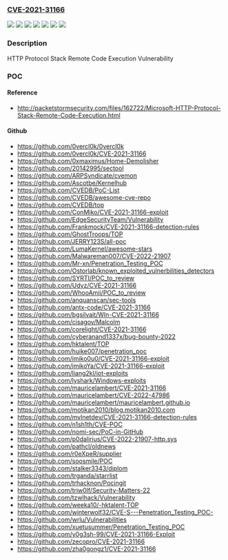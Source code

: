 ### [CVE-2021-31166](https://cve.mitre.org/cgi-bin/cvename.cgi?name=CVE-2021-31166)
![](https://img.shields.io/static/v1?label=Product&message=Windows%2010%20Version%202004&color=blue)
![](https://img.shields.io/static/v1?label=Product&message=Windows%2010%20Version%2020H2&color=blue)
![](https://img.shields.io/static/v1?label=Product&message=Windows%20Server%20version%202004&color=blue)
![](https://img.shields.io/static/v1?label=Product&message=Windows%20Server%20version%2020H2&color=blue)
![](https://img.shields.io/static/v1?label=Version&message=10.0.0%3C%2010.0.19041.982%20&color=brighgreen)
![](https://img.shields.io/static/v1?label=Version&message=10.0.0%3C%2010.0.19042.982%20&color=brighgreen)
![](https://img.shields.io/static/v1?label=Vulnerability&message=Remote%20Code%20Execution&color=brighgreen)

### Description

HTTP Protocol Stack Remote Code Execution Vulnerability

### POC

#### Reference
- http://packetstormsecurity.com/files/162722/Microsoft-HTTP-Protocol-Stack-Remote-Code-Execution.html

#### Github
- https://github.com/0vercl0k/0vercl0k
- https://github.com/0vercl0k/CVE-2021-31166
- https://github.com/0xmaximus/Home-Demolisher
- https://github.com/20142995/sectool
- https://github.com/ARPSyndicate/cvemon
- https://github.com/Ascotbe/Kernelhub
- https://github.com/CVEDB/PoC-List
- https://github.com/CVEDB/awesome-cve-repo
- https://github.com/CVEDB/top
- https://github.com/ConMiko/CVE-2021-31166-exploit
- https://github.com/EdgeSecurityTeam/Vulnerability
- https://github.com/Frankmock/CVE-2021-31166-detection-rules
- https://github.com/GhostTroops/TOP
- https://github.com/JERRY123S/all-poc
- https://github.com/LumaKernel/awesome-stars
- https://github.com/Malwareman007/CVE-2022-21907
- https://github.com/Mr-xn/Penetration_Testing_POC
- https://github.com/Ostorlab/known_exploited_vulnerbilities_detectors
- https://github.com/SYRTI/POC_to_review
- https://github.com/Udyz/CVE-2021-31166
- https://github.com/WhooAmii/POC_to_review
- https://github.com/anquanscan/sec-tools
- https://github.com/antx-code/CVE-2021-31166
- https://github.com/bgsilvait/WIn-CVE-2021-31166
- https://github.com/cisagov/Malcolm
- https://github.com/corelight/CVE-2021-31166
- https://github.com/cyberanand1337x/bug-bounty-2022
- https://github.com/hktalent/TOP
- https://github.com/huike007/penetration_poc
- https://github.com/imiko0u0/CVE-2021-31166-exploit
- https://github.com/imikoYa/CVE-2021-31166-exploit
- https://github.com/liang2kl/iot-exploits
- https://github.com/lyshark/Windows-exploits
- https://github.com/mauricelambert/CVE-2021-31166
- https://github.com/mauricelambert/CVE-2022-47986
- https://github.com/mauricelambert/mauricelambert.github.io
- https://github.com/motikan2010/blog.motikan2010.com
- https://github.com/mvlnetdev/CVE-2021-31166-detection-rules
- https://github.com/n1sh1th/CVE-POC
- https://github.com/nomi-sec/PoC-in-GitHub
- https://github.com/p0dalirius/CVE-2022-21907-http.sys
- https://github.com/pathcl/oldnews
- https://github.com/r0eXpeR/supplier
- https://github.com/soosmile/POC
- https://github.com/stalker3343/diplom
- https://github.com/trganda/starrlist
- https://github.com/trhacknon/Pocingit
- https://github.com/triw0lf/Security-Matters-22
- https://github.com/tzwlhack/Vulnerability
- https://github.com/weeka10/-hktalent-TOP
- https://github.com/winterwolf32/CVE-S---Penetration_Testing_POC-
- https://github.com/wrlu/Vulnerabilities
- https://github.com/xuetusummer/Penetration_Testing_POC
- https://github.com/y0g3sh-99/CVE-2021-31166-Exploit
- https://github.com/zecopro/CVE-2021-31166
- https://github.com/zha0gongz1/CVE-2021-31166

